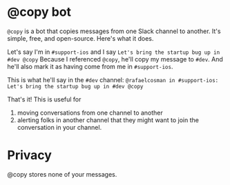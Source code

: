 # @copy bot

`@copy` is a bot that copies messages from one Slack channel to another. It's simple, free, and open-source. Here's what it does.

Let's say I'm in `#support-ios` and I say
```Let's bring the startup bug up in #dev @copy```
Because I referenced `@copy`, he'll copy my message to `#dev`. And he'll also mark it as having come from me in `#support-ios`.

This is what he'll say in the `#dev` channel:
```@rafaelcosman in #support-ios: Let's bring the startup bug up in #dev @copy```

That's it! This is useful for

1. moving conversations from one channel to another
2. alerting folks in another channel that they might want to join the conversation in your channel.

# Privacy

@copy stores none of your messages.
